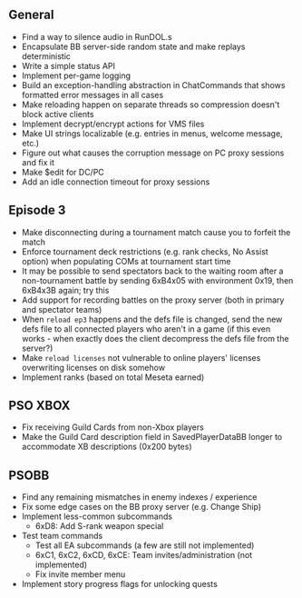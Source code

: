 ## General

- Find a way to silence audio in RunDOL.s
- Encapsulate BB server-side random state and make replays deterministic
- Write a simple status API
- Implement per-game logging
- Build an exception-handling abstraction in ChatCommands that shows formatted error messages in all cases
- Make reloading happen on separate threads so compression doesn't block active clients
- Implement decrypt/encrypt actions for VMS files
- Make UI strings localizable (e.g. entries in menus, welcome message, etc.)
- Figure out what causes the corruption message on PC proxy sessions and fix it
- Make $edit for DC/PC
- Add an idle connection timeout for proxy sessions

## Episode 3

- Make disconnecting during a tournament match cause you to forfeit the match
- Enforce tournament deck restrictions (e.g. rank checks, No Assist option) when populating COMs at tournament start time
- It may be possible to send spectators back to the waiting room after a non-tournament battle by sending 6xB4x05 with environment 0x19, then 6xB4x3B again; try this
- Add support for recording battles on the proxy server (both in primary and spectator teams)
- When `reload ep3` happens and the defs file is changed, send the new defs file to all connected players who aren't in a game (if this even works - when exactly does the client decompress the defs file from the server?)
- Make `reload licenses` not vulnerable to online players' licenses overwriting licenses on disk somehow
- Implement ranks (based on total Meseta earned)

## PSO XBOX

- Fix receiving Guild Cards from non-Xbox players
- Make the Guild Card description field in SavedPlayerDataBB longer to accommodate XB descriptions (0x200 bytes)

## PSOBB

- Find any remaining mismatches in enemy indexes / experience
- Fix some edge cases on the BB proxy server (e.g. Change Ship)
- Implement less-common subcommands
    - 6xD8: Add S-rank weapon special
- Test team commands
    - Test all EA subcommands (a few are still not implemented)
    - 6xC1, 6xC2, 6xCD, 6xCE: Team invites/administration (not implemented)
    - Fix invite member menu
- Implement story progress flags for unlocking quests
